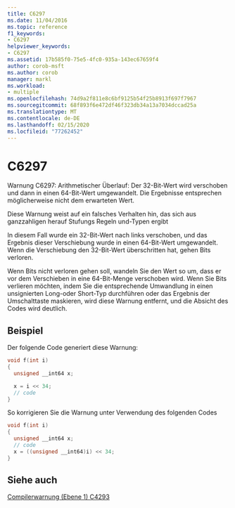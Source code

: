 ```yaml
---
title: C6297
ms.date: 11/04/2016
ms.topic: reference
f1_keywords:
- C6297
helpviewer_keywords:
- C6297
ms.assetid: 17b585f0-75e5-4fc0-935a-143ec67659f4
author: corob-msft
ms.author: corob
manager: markl
ms.workload:
- multiple
ms.openlocfilehash: 74d9a2f811e8c6bf9125b54f25b8913f697f7967
ms.sourcegitcommit: 68f893f6e472df46f323db34a13a7034dccad25a
ms.translationtype: MT
ms.contentlocale: de-DE
ms.lasthandoff: 02/15/2020
ms.locfileid: "77262452"
---
```

# <a name="c6297"></a>C6297
Warnung C6297: Arithmetischer Überlauf: Der 32-Bit-Wert wird verschoben und dann in einen 64-Bit-Wert umgewandelt. Die Ergebnisse entsprechen möglicherweise nicht dem erwarteten Wert.

 Diese Warnung weist auf ein falsches Verhalten hin, das sich aus ganzzahligen herauf Stufungs Regeln und-Typen ergibt

 In diesem Fall wurde ein 32-Bit-Wert nach links verschoben, und das Ergebnis dieser Verschiebung wurde in einen 64-Bit-Wert umgewandelt. Wenn die Verschiebung den 32-Bit-Wert überschritten hat, gehen Bits verloren.

 Wenn Bits nicht verloren gehen soll, wandeln Sie den Wert so um, dass er vor dem Verschieben in eine 64-Bit-Menge verschoben wird. Wenn Sie Bits verlieren möchten, indem Sie die entsprechende Umwandlung in einen unsignierten Long-oder Short-Typ durchführen oder das Ergebnis der Umschalttaste maskieren, wird diese Warnung entfernt, und die Absicht des Codes wird deutlich.

## <a name="example"></a>Beispiel
 Der folgende Code generiert diese Warnung:

```cpp
void f(int i)
{
  unsigned __int64 x;

  x = i << 34;
  // code
}
```

 So korrigieren Sie die Warnung unter Verwendung des folgenden Codes

```cpp
void f(int i)
{
  unsigned __int64 x;
  // code
  x = ((unsigned __int64)i) << 34;
}
```

## <a name="see-also"></a>Siehe auch
 [Compilerwarnung (Ebene 1) C4293](/cpp/error-messages/compiler-warnings/compiler-warning-level-1-c4293)
